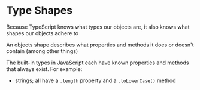 # Type Shapes

Because TypeScript knows what types our objects are, it also knows what shapes our objects adhere to

An objects shape describes what properties and methods it does or doesn't contain (among other things)

The built-in types in JavaScript each have known properties and methods that always exist. For example:

- strings; all have a ```.length``` property and a ```.toLowerCase()``` method
